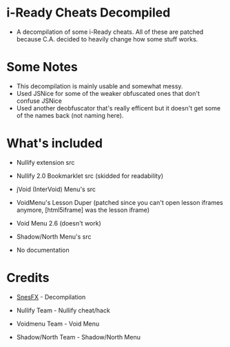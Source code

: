 # i-Ready Cheats Decompiled
 
* A decompilation of some i-Ready cheats. All of these are patched because C.A. decided to heavily change how some stuff works.

# Some Notes

* This decompilation is mainly usable and somewhat messy.
* Used JSNice for some of the weaker obfuscated ones that don't confuse JSNice
* Used another deobfuscator that's really efficent but it doesn't get some of the names back (not naming here).

# What's included

* Nullify extension src

* Nullify 2.0 Bookmarklet src (skidded for readability)

* jVoid (InterVoid) Menu's src

* VoidMenu's Lesson Duper (patched since you can't open lesson iframes anymore, [html5iframe] was the lesson iframe)

* Void Menu 2.6 (doesn't work)

* Shadow/North Menu's src

* No documentation

# Credits

* [SnesFX](https://twitter.com/SnesFX) - Decompilation

* Nullify Team - Nullify cheat/hack

* Voidmenu Team - Void Menu

* Shadow/North Team - Shadow/North Menu

